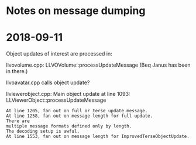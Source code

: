 # Notes on message dumping

# 2018-09-11

Object updates of interest are processed in:

llvovolume.cpp: 
    LLVOVolume::processUpdateMessage
    (Beq Janus has been in there.)
    
llvoavatar.cpp
    calls object update?
    
llviewerobject.cpp:
    Main object update at line 1093:
    LLViewerObject::processUpdateMessage
    
    At line 1205, fan out on full or terse update message.
    At line 1258, fan out on message length for full update.
    There are 
    multiple message formats defined only by length.
    The decoding setup is awful.
    At line 1553, fan out on message length for ImprovedTerseObjectUpdate.
